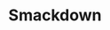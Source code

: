---
layout: post
title:  "Smackdown"
tags: "web hackathon"
thumb: smackdown.jpg
desc: "Who's talking more smack? Visualize that Twitter data"
featured: true
---